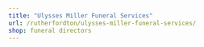 ```yaml
---
title: "Ulysses Miller Funeral Services"
url: /rutherfordton/ulysses-miller-funeral-services/
shop: funeral directors
---
```

